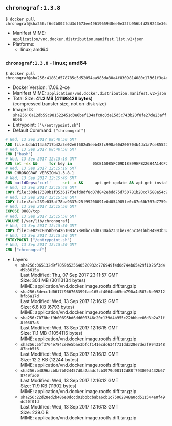 ## `chronograf:1.3.8`

```console
$ docker pull chronograf@sha256:f6e2b002fdd3df673ee4961965948ee0e32fb956bfd258243e36dd95198e6259
```

-	Manifest MIME: `application/vnd.docker.distribution.manifest.list.v2+json`
-	Platforms:
	-	linux; amd64

### `chronograf:1.3.8` - linux; amd64

```console
$ docker pull chronograf@sha256:41861d578785c5d52054aa983da30a4f8309814080c17361f3e4ee70c7f0210b
```

-	Docker Version: 17.06.2-ce
-	Manifest MIME: `application/vnd.docker.distribution.manifest.v2+json`
-	Total Size: **41.2 MB (41198428 bytes)**  
	(compressed transfer size, not on-disk size)
-	Image ID: `sha256:6a12db59c981522451d3e6bef134afc8c0de15d5c743b20f8fe27de23aff6b06`
-	Entrypoint: `["\/entrypoint.sh"]`
-	Default Command: `["chronograf"]`

```dockerfile
# Wed, 13 Sep 2017 08:40:50 GMT
ADD file:bdab114a5717b42a5e02e6f602d5eeb48fc998a60d200704b4da1a7ce8552775 in / 
# Wed, 13 Sep 2017 08:40:50 GMT
CMD ["bash"]
# Wed, 13 Sep 2017 12:15:19 GMT
RUN set -ex &&     for key in         05CE15085FC09D18E99EFB22684A14CF2582E0C5 ;     do         gpg --keyserver ha.pool.sks-keyservers.net --recv-keys "$key" ||         gpg --keyserver pgp.mit.edu --recv-keys "$key" ||         gpg --keyserver keyserver.pgp.com --recv-keys "$key" ;     done
# Wed, 13 Sep 2017 12:15:19 GMT
ENV CHRONOGRAF_VERSION=1.3.8.1
# Wed, 13 Sep 2017 12:15:49 GMT
RUN buildDeps='curl'     set -x &&     apt-get update && apt-get install -y ca-certificates $buildDeps --no-install-recommends &&     rm -rf /var/lib/apt/lists/* &&     curl -SLO "https://dl.influxdata.com/chronograf/releases/chronograf_${CHRONOGRAF_VERSION}_amd64.deb.asc" &&     curl -SLO "https://dl.influxdata.com/chronograf/releases/chronograf_${CHRONOGRAF_VERSION}_amd64.deb" &&     gpg --batch --verify chronograf_${CHRONOGRAF_VERSION}_amd64.deb.asc chronograf_${CHRONOGRAF_VERSION}_amd64.deb &&     dpkg -i chronograf_${CHRONOGRAF_VERSION}_amd64.deb &&     rm -f chronograf_${CHRONOGRAF_VERSION}_amd64.deb* &&     apt-get purge -y --auto-remove $buildDeps
# Wed, 13 Sep 2017 12:15:49 GMT
COPY file:30de17380b1f353617f3efd8df8d07d842ebdd75d750781b20cc7588a54c918d in /usr/share/chronograf/LICENSE 
# Wed, 13 Sep 2017 12:15:50 GMT
COPY file:8cfc239e035af78ba9337d25f99200091e0d054985fe0c87e60b767d7759d99d in /usr/share/chronograf/agpl-3.0.md 
# Wed, 13 Sep 2017 12:15:50 GMT
EXPOSE 8888/tcp
# Wed, 13 Sep 2017 12:15:50 GMT
VOLUME [/var/lib/chronograf]
# Wed, 13 Sep 2017 12:15:50 GMT
COPY file:5e829c8058b054261083c78e0bc7ad8730ab2331be79c5c3e1b6b84993b3224b in /entrypoint.sh 
# Wed, 13 Sep 2017 12:15:50 GMT
ENTRYPOINT ["/entrypoint.sh"]
# Wed, 13 Sep 2017 12:15:50 GMT
CMD ["chronograf"]
```

-	Layers:
	-	`sha256:065132d9f7059b525640520932c776949f4d0d744b65429f1026f3d4d9b3615a`  
		Last Modified: Thu, 07 Sep 2017 23:11:57 GMT  
		Size: 30.1 MB (30113134 bytes)  
		MIME: application/vnd.docker.image.rootfs.diff.tar.gzip
	-	`sha256:5decc1d0617f966768399fae165cf4064bb65eb790a4d507c6e99212bfb6a17d`  
		Last Modified: Wed, 13 Sep 2017 12:16:12 GMT  
		Size: 6.8 KB (6793 bytes)  
		MIME: application/vnd.docker.image.rootfs.diff.tar.gzip
	-	`sha256:7078bcf9b00895bd6dd600346c20c139d4b955c22bbbee06d3b2a21f8f0387a3`  
		Last Modified: Wed, 13 Sep 2017 12:16:15 GMT  
		Size: 11.1 MB (11054116 bytes)  
		MIME: application/vnd.docker.image.rootfs.diff.tar.gzip
	-	`sha256:55f3764e784ce0e5bae3bfcf141ecdc634f731dd328e7deaf994314887bcb5f6`  
		Last Modified: Wed, 13 Sep 2017 12:16:12 GMT  
		Size: 12.2 KB (12244 bytes)  
		MIME: application/vnd.docker.image.rootfs.diff.tar.gzip
	-	`sha256:b4896acb0a7b024457d0a2aadcfcb3979d08112d88f793869d432b678749fad0`  
		Last Modified: Wed, 13 Sep 2017 12:16:12 GMT  
		Size: 11.9 KB (11902 bytes)  
		MIME: application/vnd.docker.image.rootfs.diff.tar.gzip
	-	`sha256:22d28ed2b486e0dccd01bbbcbaba6cb1c75062848a0cd511544e0f49dc20f01d`  
		Last Modified: Wed, 13 Sep 2017 12:16:13 GMT  
		Size: 239.0 B  
		MIME: application/vnd.docker.image.rootfs.diff.tar.gzip
